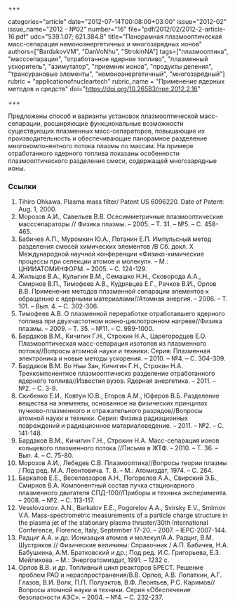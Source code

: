 +++

categories="article"
date="2012-07-14T00:08:00+03:00"
issue="2012-02"
issue_name="2012 - №02"
number="16"
file="pdf/2012/02/2012-2-article-16.pdf"
udc="539.1.07; 621.384.8"
title="Панорамная плазмооптическая масс-сепарация немоноэнергетичных и многозарядных ионов"
authors=["BardakovVM", "DanVoNhu", "StrokinNA"]
tags=["плазмооптика", "масссепарация", "отработанное ядерное топливо", "плазменный ускоритель", "азимутатор", "приемник ионов", "продукты деления", "трансурановые элементы", "немоноэнергетичный", "многозарядный"]
rubric = "applicationofnucleartech"
rubric_name = "Применение ядерных методов и средств"
doi="https://doi.org/10.26583/npe.2012.2.16"

+++

Предложены способ и варианты установок плазмооптической масс-сепарации, расширяющие функциональные возможности существующих плазменных масс-сепараторов, повышающие их производительность и обеспечивающие панорамное разделение многокомпонентного потока плазмы по массам. На примере отработанного ядерного топлива показаны особенности плазмооптического разделения смеси, содержащей многозарядные ионы.

### Ссылки

1. Tihiro Ohkawa. Plasma mass filter/ Patent US 6096220. Date of Patent: Aug. 1, 2000.
2. Морозов А.И., Савельев В.В. Осесимметричные плазмооптические масссепараторы // Физика плазмы. – 2005. – Т. 31. – №5. – С. 458-465.
3. Бабичев А.П., Муромкин Ю.А., Потанин Е.П. Импульсный метод разделения смесей химических элементов /В Сб. докл. Х Международной научной конференции «Физико-химические процессы при селекции атомов и молекул». – М.: ЦНИИАТОМИНФОРМ. – 2005. – С. 124-129.
4. Жильцов В.А., Кулыгин В.М., Семашко Н.Н., Сковорода А.А., Смирнов В.П., Тимофеев А.В., Кудрявцев Е.Г., Рачков В.И., Орлов В.В. Применение методов плазменной сепарации элементов к обращению с ядерными материалами//Атомная энергия. – 2006. – Т. 101. – Вып. 4. – С. 302-306.
5. Тимофеев А.В. О плазменной переработке отработавшего ядерного топлива при двухчастотном ионно-циклотронном нагреве//Физика плазмы. – 2009. – Т. 35. – №11. – С. 989-1000.
6. Бардаков В.М., Кичигин Г.Н., Строкин Н.А., Царегородцев Е.О. Плазмооптическая масс-сепарация изотопов из плазменного потока//Вопросы атомной науки и техники. Серия: Плазменная электроника и новые методы ускорения. – 2010. – №4. – С. 304-309.
7. Бардаков В.М. Во Ньы Зан, Кичигин Г.Н., Строкин Н.А. Трехкомпонентное плазмооптическо разделение отработанного ядерного топлива//Известия вузов. Ядерная энергетика. – 2011. – №2. – С. 3-9.
8. Скибенко Е.И., Ковтун Ю.В., Егоров А.М., Юферов В.Б. Разделение вещества на элементы, основанное на физических принципах пучково-плазменного и отражательного разрядов//Вопросы атомной науки и техники. Серия: Физика радиационных повреждений и радиационное материаловедение. – 2011. – №2. – С. 141-148.
9. Бардаков В.М., Кичигин Г.Н., Строкин Н.А. Масс-сепарация ионов кольцевого плазменного потока //Письма в ЖТФ. – 2010. – Т. 36. – Вып. 4. – С. 75-80.
10. Морозов А.И., Лебедев С.В. Плазмооптика//Вопросы теории плазмы / Под ред. М.А. Леонтовича. Т. 8. – М.: Атомиздат, 1974. – С. 264.
11. Баркалов Е.Е., Веселовзоров А.Н., Погорелов А.А., Свирский Э.Б., Смирнов В.А. Компонентный состав пучка стационарного плазменного двигателя СПД-100//Приборы и техника эксперимента. – 2008. – №2. – С. 113-117.
12. Veselovzorov. A.N., Barkalov E.E., Pogorelov A.A., Svirsky E.V., Smirnov V.A. Mass-spectrometric measurements of a particle charge structure in the plasma jet of the stationary plasma thruster/30th International Conference, Florence, Italy, September 17-20. – 2007. – IEPC-2007-144.
13. Радциг А.А. и др. Ионизация атомов и молекул/А.А. Радциг, В.М. Шустряков // Физические величины: Справочник / А.П. Бабичев, Н.А. Бабушкина, А.М. Братковский и др.; Под ред. И.С. Григорьева, Е.З. Мейлихова. – М.: Энергоатомиздат, 1991. – 1232 с.
14. Орлов В.В. и др. Топливный цикл реакторов БРЕСТ. Решение проблем РАО и нераспространения/В.В. Орлов, А.В. Лопаткин, А.Г. Глазов, В.И. Волк, П.П. Полуэктов, В.Ф. Леонтьев, Р.С. Каримов//Вопросы атомной науки и техники. Серия «Обеспечение безопасности АЭС». – 2004. – №4. – С. 232-237.